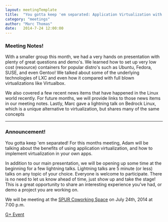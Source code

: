 ```yaml
---
layout: meetingTemplate
title:  "You gotta keep 'em separated: Application Virtualization with LXC"
category: "meetings"
author: "Marc Thomas"
date:   2014-7-24 12:00:00
---
```


<h3>Meeting Notes!</h3>

<p>With a smaller group this month, we had a very hands on presentation with plenty of great questions and demo's. We learned how to set up very low cost (resource) containers for popular distro's such as Ubuntu, Fedora, SUSE, and even Gentoo! We talked about some of the underlying technologies of LXC and even how it compared with full blown virtualizations like Virtualbox.</p>

<p>We also covered a few recent news items that have happened in the Linux world recently. For future months, we will provide links to those news items in our meeting notes. Lastly, Marc gave a lightning talk on Bedrock Linux, which is a unique alternative to virtualization, but shares many of the same concepts</p>

---
<h3>Announcement!</h3>

<p>You gotta keep 'em separated! For this months meeting, Adam will be talking about the benefits of using application virtualization, and how to implement virtualization in your own apps.</p>

<p>In addition to our main presentation, we will be opening up some time at the beginning for a few lightning talks. Lightning talks are 5 minute (or less) talks on any topic of your choice. Everyone is welcome to participate. There is no need to let us know ahead of time, just show up and take the stage! This is a great opportunity to share an interesting experience you've had, or demo a project you are working on.</p>


We will be meeting at the <a href="https://www.google.com/maps/place/313+1%2F2+Division+St+S/@44.4569015,-93.1596518,17z/data=!3m1!4b1!4m2!3m1!1s0x87f653c708dab4b3:0x7826288e9b2cdb61">SPUR Coworking Space</a> on July 24th, 2014 at 7:00 p.m.

<a href="https://plus.google.com/u/0/events/covqaqvbravp7ff0qof0djs01nk?authkey=CNjEiZPWzPWqUg" target="_blank">G+ Event</a>

